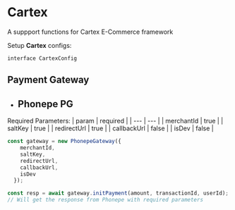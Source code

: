 # Cartex
 
A suppport functions for Cartex E-Commerce framework


Setup **Cartex** configs:
```
interface CartexConfig
```

## Payment Gateway

- ## Phonepe PG

Required Parameters:
| param | required |
| ---    | ---   | 
| merchantId | true |
| saltKey | true |
| redirectUrl | true |
| callbackUrl | false |
| isDev | false |


```ts
const gateway = new PhonepeGateway({
    merchantId,
    saltKey,
    redirectUrl,
    callbackUrl,
    isDev
  });

const resp = await gateway.initPayment(amount, transactionId, userId);
// Will get the response from Phonepe with required parameters
```